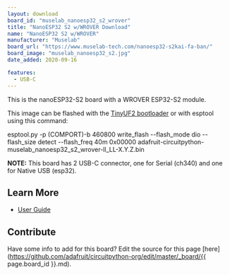 ```yaml
---
layout: download
board_id: "muselab_nanoesp32_s2_wrover"
title: "NanoESP32 S2 w/WROVER Download"
name: "NanoESP32 S2 w/WROVER"
manufacturer: "Muselab"
board_url: "https://www.muselab-tech.com/nanoesp32-s2kai-fa-ban/"
board_image: "muselab_nanoesp32_s2.jpg"
date_added: 2020-09-16

features:
  - USB-C
---
```


This is the nanoESP32-S2 board with a WROVER ESP32-S2 module.

This image can be flashed with the [TinyUF2 bootloader](https://github.com/adafruit/tinyuf2/releases) or with esptool using this command:

esptool.py -p (COMPORT)-b 460800 write_flash --flash_mode dio --flash_size detect --flash_freq 40m 0x00000 adafruit-circuitpython-muselab_nanoesp32_s2_wrover-ll_LL-X.Y.Z.bin

**NOTE:** This board has 2 USB-C connector, one for Serial (ch340) and one for Native USB (esp32).

## Learn More
* [User Guide](https://github.com/wuxx/nanoESP32-S2)

## Contribute

Have some info to add for this board? Edit the source for this page [here](https://github.com/adafruit/circuitpython-org/edit/master/_board/{{ page.board_id }}.md).
